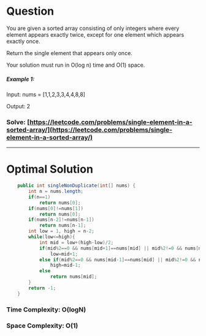 # Question  
You are given a sorted array consisting of only integers where every element appears exactly twice, except for one element which appears exactly once.

Return the single element that appears only once.

Your solution must run in O(log n) time and O(1) space.

 

##### Example 1:

Input: nums = [1,1,2,3,3,4,4,8,8]

Output: 2  

### Solve: [https://leetcode.com/problems/single-element-in-a-sorted-array/](https://leetcode.com/problems/single-element-in-a-sorted-array/)

***   


# Optimal Solution  
``` java
    public int singleNonDuplicate(int[] nums) {
        int n = nums.length;
        if(n==1)
            return nums[0];
        if(nums[0]!=nums[1])
            return nums[0];
        if(nums[n-2]!=nums[n-1])
            return nums[n-1];
        int low = 1, high = n-2;
        while(low<=high){
            int mid = low+(high-low)/2;
            if(mid%2==0 && nums[mid+1]==nums[mid] || mid%2!=0 && nums[mid]==nums[mid-1])
                low=mid+1;
            else if(mid%2==0 && nums[mid-1]==nums[mid] || mid%2!=0 && nums[mid]==nums[mid+1])
                high=mid-1;
            else
                return nums[mid];
        }
        return -1;
    }
```

### Time Complexity: O(logN)  
### Space Complexity: O(1) 